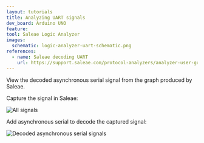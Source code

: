 ```yaml
---
layout: tutorials
title: Analyzing UART signals
dev_board: Arduino UNO
feature:
tool: Saleae Logic Analyzer
images:
  schematic: logic-analyzer-uart-schematic.png
references:
  - name: Saleae decoding UART
    url: https://support.saleae.com/protocol-analyzers/analyzer-user-guides/decode-uart
---
```


View the decoded asynchronous serial signal from the graph produced by Saleae.

Capture the signal in Saleae:

<img src="{{ site.url }}/assets/images/tutorials/logic-analyzer-uart-all-signals.png" alt="All signals">

Add asynchronous serial to decode the captured signal:

<img src="{{ site.url }}/assets/images/tutorials/logic-analyzer-uart-decoded-signal.png" alt="Decoded asynchronous serial signals">
